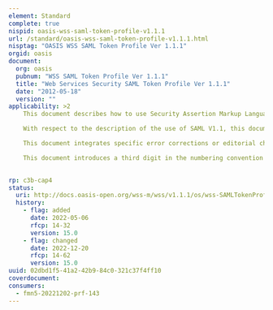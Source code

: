 ```yaml
---
element: Standard
complete: true
nispid: oasis-wss-saml-token-profile-v1.1.1
url: /standard/oasis-wss-saml-token-profile-v1.1.1.html
nisptag: "OASIS WSS SAML Token Profile Ver 1.1.1"
orgid: oasis
document:
  org: oasis
  pubnum: "WSS SAML Token Profile Ver 1.1.1"
  title: "Web Services Security SAML Token Profile Ver 1.1.1"
  date: "2012-05-18"
  version: ""
applicability: >2
    This document describes how to use Security Assertion Markup Language (SAML) V1.1 and V2.0 assertions with the Web Services Security SOAP Message Security Version 1.1.1 specification.

    With respect to the description of the use of SAML V1.1, this document subsumes and is totally consistent with the Web Services Security  SAML Token Profile 1.0 and includes all corrections identified in the 1.0 errata.

    This document integrates specific error corrections or editorial changes to the preceding specification, within the scope of the Web Services Security and this TC.

    This document introduces a third digit in the numbering convention where the third digit represents a consolidation of error corrections, bug fixes or editorial formatting changes (e.g., 1.1.1); it does not add any new features beyond those of the base specifications (e.g., 1.1).

  
rp: c3b-cap4
status:
  uri: http://docs.oasis-open.org/wss-m/wss/v1.1.1/os/wss-SAMLTokenProfile-v1.1.1-os.html
  history: 
    - flag: added
      date: 2022-05-06
      rfcp: 14-32
      version: 15.0
    - flag: changed
      date: 2022-12-20
      rfcp: 14-62
      version: 15.0
uuid: 02dbd1f5-41a2-42b9-84c0-321c37f4ff10
coverdocument:
consumers:
  - fmn5-20221202-prf-143
---
```

